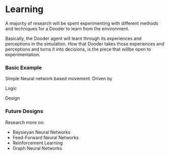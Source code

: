 # Learning

A majority of research will be spent experimenting with different methods and techniques for a Dooder to learn from the environment.

Basically, the Dooder agent will learn through its experiences and perceptions in the simulation. How that Dooder takes those experiences and perceptions and turns it into decisions, is the piece that willbe open to experimentation.

### Basic Example
Simple Neural network based movement. Driven by

Logic

Design


### Future Designs
Research more on:
- Baysieyan Neural Networks
- Feed-Forward Neural Networks
- Reinforcement Learning
- Graph Neural Networks
